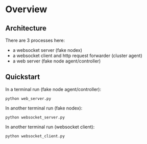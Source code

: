 # Overview

## Architecture
There are 3 processes here:
- a websocket server (fake nodex)
- a websocket client and http request forwarder (cluster agent)
- a web server (fake node agent/controller)

## Quickstart

In a terminal run (fake node agent/controller):
```
python web_server.py
```

In another terminal run (fake nodex):
```
python websocket_server.py
```

In another terminal run (websocket client):
```
python websocket_client.py
```